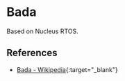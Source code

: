 # Bada

Based on Nucleus RTOS.

## References

- [Bada - Wikipedia](http://en.wikipedia.org/wiki/Bada_%28operating_system%29){:target="_blank"}
